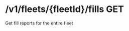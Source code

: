 #  /v1/fleets/{fleetId}/fills GET

Get fill reports for the entire fleet

<api-endpoint openapi-path="../../../tsp-output/schema/openapi.yaml" method="GET" endpoint="/v1/fleets/{fleetId}/fills"></api-endpoint>